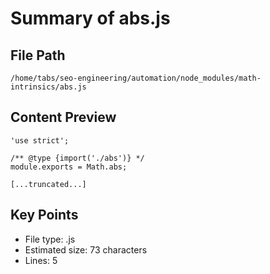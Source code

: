 # Summary of abs.js
  
## File Path
`/home/tabs/seo-engineering/automation/node_modules/math-intrinsics/abs.js`

## Content Preview
```
'use strict';

/** @type {import('./abs')} */
module.exports = Math.abs;

[...truncated...]
```

## Key Points
- File type: .js
- Estimated size: 73 characters
- Lines: 5
